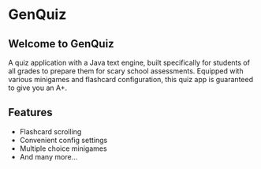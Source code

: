 # GenQuiz
## Welcome to GenQuiz
A quiz application with a Java text engine, built specifically for students of all grades to prepare them for scary school assessments. Equipped with various minigames and flashcard configuration, this quiz app is guaranteed to give you an A+.
## Features
- Flashcard scrolling
- Convenient config settings
- Multiple choice minigames
- And many more...

